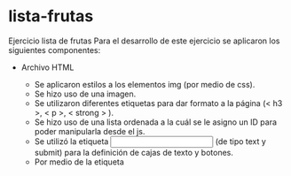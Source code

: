 # lista-frutas
Ejercicio lista de frutas
Para el desarrollo de este ejercicio se aplicaron los siguientes componentes:

* Archivo HTML
  * Se aplicaron estilos a los elementos img (por medio de css).
  * Se hizo uso de una imagen.
  * Se utilizaron diferentes etiquetas para dar formato a la página (< h3 >, < p >, < strong > ).
  * Se hizo uso de una lista ordenada a la cuál se le asigno un ID para poder manipularla desde el js.
  * Se utilizó la etiqueta <input> (de tipo text y submit) para la definición de cajas de texto y botones.
  * Por medio de la etiqueta <script> se manda a llamar al archivo js que contiene la funcionalidad.
  
* Archivo JS
  * Se hace uso de funciones que engloban diferentes metódos del código.
  * Mediante document.getElementById se manipulan los valores introducidos por el usuario.
  * Para mostrar el resultado de la manipulación de los datos se usa document.getElementById(").innerHTML.
